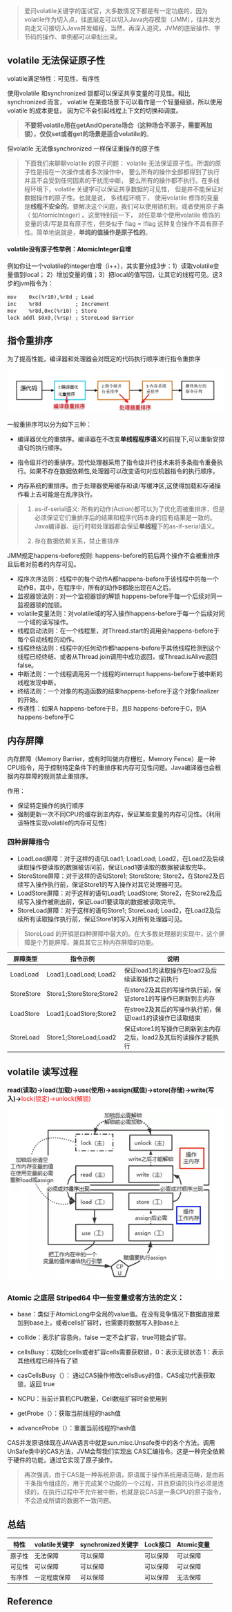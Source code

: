 > 爱问volatile关键字的面试官，大多数情况下都是有一定功底的，因为volatile作为切入点，往底层走可以切入Java内存模型（JMM），往并发方向走又可接切入Java并发编程，当然，再深入追究，JVM的底层操作、字节码的操作、单例都可以牵扯出来。

## volatile 无法保证原子性

volatile满足特性：可见性、有序性

使用volatile 和synchronized 锁都可以保证共享变量的可见性。相比synchronized 而言， volatile 在某些场景下可以看作是一个轻量级锁，所以使用volatile 的成本更低， 因为它不会引起线程上下文的切换和调度。

> **不要将volatile用在getAndOperate场合（这种场合不原子，需要再加锁），仅仅set或者get的场景是适合volatile的**。

但volatile 无法像synchronized 一样保证重操作的原子性

> 下面我们来聊聊volatile 的原子问题：
> volatile 无法保证原子性。所谓的原子性是指在一次操作或者多次操作中， 要么所有的操作全部都得到了执行并且不会受到任何因素的干扰而中断， 要么所有的操作都不执行。在多线程环境下，volatile 关键字可以保证共享数据的可见性， 但是并不能保证对数据操作的原子性。也就是说， 多线程环境下， 使用volatile 修饰的变量是**线程不安全的**。要解决这个问题，我们可以使用锁机制，或者使用原子类（ 如Atomiclnteger) 。这里特别说一下， 对任意单个使用volatile 修饰的变量的读/写是具有原子性，但类似于 flag = !flag 这种复合操作不具有原子性。简单地说就是，**单纯的值操作是原子性的**。

#### volatile没有原子性举例：AtomicInteger自增

例如你让一个volatile的integer自增（i++），其实要分成3步：1）读取volatile变量值到local； 2）增加变量的值；3）把local的值写回，让其它的线程可见。这3步的jvm指令为：

```assembly
mov    0xc(%r10),%r8d ; Load
inc    %r8d           ; Increment
mov    %r8d,0xc(%r10) ; Store
lock addl $0x0,(%rsp) ; StoreLoad Barrier
```

## 指令重排序

为了提高性能，编译器和处理器会对既定的代码执行顺序进行指令重排序

<img src="https://raw.githubusercontent.com/Light-Towers/picture/master/noctilucent-lamp/%E6%8C%87%E4%BB%A4%E9%87%8D%E6%8E%92%E5%BA%8F.jpg" alt="img" style="zoom: 50%;" />

一般重排序可以分为如下三种：

* 编译器优化的重排序。编译器在不改变**单线程程序语义**的前提下,可以重新安排语句的执行顺序。

* 指令级并行的重排序。现代处理器采用了指令级并行技术来将多条指令重叠执行。如果不存在数据依赖性,处理器可以改变语句对应机器指令的执行顺序。

* 内存系统的重排序。由于处理器使用缓存和读/写缓冲区,这使得加载和存诸操作看上去可能是在乱序执行。

> 1. as-if-serial语义: 所有的动作(Action)都可以为了优化而被重排序，但是必须保证它们重排序后的结果和程序代码本身的应有结果是一致的。Java编译器、运行时和处理器都会保证**单线程**下的as-if-serial语义。
>
> 2. 存在数据依赖关系，禁止重排序
>

JMM规定happens-before规则: happens-before的前后两个操作不会被重排序且后者对前者的内存可见。

- 程序次序法则：线程中的每个动作A都happens-before于该线程中的每一个动作B，其中，在程序中，所有的动作B都能出现在A之后。
- 监视器锁法则：对一个监视器锁的解锁 happens-before于每一个后续对同一监视器锁的加锁。
- volatile变量法则：对volatile域的写入操作happens-before于每一个后续对同一个域的读写操作。
- 线程启动法则：在一个线程里，对Thread.start的调用会happens-before于每个启动线程的动作。
- 线程终结法则：线程中的任何动作都happens-before于其他线程检测到这个线程已经终结、或者从Thread.join调用中成功返回，或Thread.isAlive返回false。
- 中断法则：一个线程调用另一个线程的interrupt happens-before于被中断的线程发现中断。
- 终结法则：一个对象的构造函数的结束happens-before于这个对象finalizer的开始。
- 传递性：如果A happens-before于B，且B happens-before于C，则A happens-before于C

## 内存屏障

内存屏障（Memory Barrier，或有时叫做内存栅栏，Memory Fence）是一种CPU指令，用于控制特定条件下的重排序和内存可见性问题。Java编译器也会根据内存屏障的规则禁止重排序。

作用：

- 保证特定操作的执行顺序
- 强制更新一次不同CPU的缓存到主内存，保证某些变量的内存可见性。（利用该特性实现volatile的内存可见性）

### 四种屏障指令

- LoadLoad屏障：对于这样的语句Load1; LoadLoad; Load2，在Load2及后续读取操作要读取的数据被访问前，保证Load1要读取的数据被读取完毕。
- StoreStore屏障：对于这样的语句Store1; StoreStore; Store2，在Store2及后续写入操作执行前，保证Store1的写入操作对其它处理器可见。
- LoadStore屏障：对于这样的语句Load1; LoadStore; Store2，在Store2及后续写入操作被刷出前，保证Load1要读取的数据被读取完毕。
- StoreLoad屏障：对于这样的语句Store1; StoreLoad; Load2，在Load2及后续所有读取操作执行前，保证Store1的写入对所有处理器可见。

> StoreLoad 的开销是四种屏障中最大的。在大多数处理器的实现中，这个屏障是个万能屏障，兼具其它三种内存屏障的功能。

| 屏障类型   | 指令示例                 | 说明                                                         |
| ---------- | ------------------------ | ------------------------------------------------------------ |
| LoadLoad   | Load1;LoadLoad; Load2    | 保证load1的读取操作在load2及后续读取操作之前执行             |
| StoreStore | Store1;StoreStore;Store2 | 在store2及其后的写操作执行前，保证store1的写操作已刷新到主内存 |
| LoadStore  | Load1;LoadStore;Store2   | 在stroe2及其后的写操作执行前，保证load1的读操作已读取结束    |
| StoreLoad  | Store1;StoreLoad;Load2   | 保证store1的写操作已刷新到主内存之后，load2及其后的读操作才能执行 |

## volatile 读写过程

**read(读取)→load(加载)→use(使用)→assign(赋值)→store(存储)→write(写入)→**<font color=red>lock(锁定)→unlock(解锁)</font>

![image-20230130184030973](https://raw.githubusercontent.com/Light-Towers/picture/master/noctilucent-lamp/image-20230130184030973.png)



### Atomic 之底层 Striped64 中一些变量或者方法的定义：

* base：类似于AtomicLong中全局的value值。在没有竞争情况下数据直接累加到base上，或者cells扩容时，也需要将数据写入到base上

* collide：表示扩容意向，false 一定不会扩容，true可能会扩容。

* cellsBusy：初始化cells或者扩容cells需要获取锁，0：表示无锁状态 1：表示其他线程已经持有了锁

* casCellsBusy（）： 通过CAS操作修改cellsBusy的值，CAS成功代表获取锁，返回 true

* NCPU：当前计算机CPU数量，Cell数组扩容时会使用到

* getProbe（）：获取当前线程的hash值

* advanceProbe（）：重置当前线程的hash值



CAS并发原语体现在JAVA语言中就是sun.misc.Unsafe类中的各个方法。调用UnSafe类中的CAS方法，JVM会帮我们实现出 CAS汇编指令。这是一种完全依赖于硬件的功能，通过它实现了原子操作。

> 再次强调，由于CAS是一种系统原语，原语属于操作系统用语范畴，是由若干条指令组成的，用于完成某个功能的一个过程，并且原语的执行必须是连续的，在执行过程中不允许被中断，也就是说CAS是一条CPU的原子指令，不会造成所谓的数据不一致问题。

## 总结

| 特性   | volatile关键字 | synchronized关键字 | Lock接口 | Atomic变量 |
| ------ | -------------- | ------------------ | -------- | ---------- |
| 原子性 | 无法保障       | 可以保障           | 可以保障 | 可以保障   |
| 可见性 | 可以保障       | 可以保障           | 可以保障 | 可以保障   |
| 有序性 | 一定程度保障   | 可以保障           | 可以保障 | 无法保障   |





## Reference

[1]: https://www.cnblogs.com/mainz/p/3556430.html	"为什么volatile不能保证原子性而Atomic可以？"
[2]: https://www.cnblogs.com/54chensongxia/p/12120117.html	"Java内存模型之有序性问题"
[3]: https://tech.meituan.com/2014/09/23/java-memory-reordering.html	"Java内存访问重排序的研究"
[4]: https://zhuanlan.zhihu.com/p/133851347 "volatile底层原理详解"



